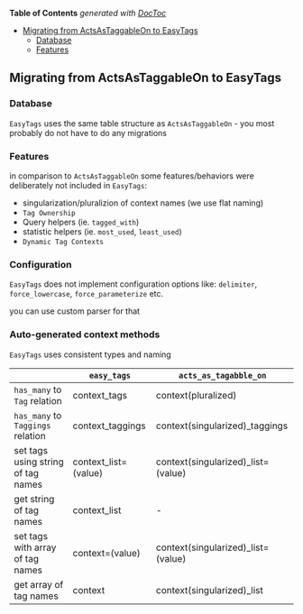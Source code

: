 <!-- START doctoc generated TOC please keep comment here to allow auto update -->
<!-- DON'T EDIT THIS SECTION, INSTEAD RE-RUN doctoc TO UPDATE -->
**Table of Contents**  *generated with [DocToc](https://github.com/thlorenz/doctoc)*

- [Migrating from ActsAsTaggableOn to EasyTags](#migrating-from-actsastaggableon-to-easytags)
  - [Database](#database)
  - [Features](#features)

<!-- END doctoc generated TOC please keep comment here to allow auto update -->

## Migrating from ActsAsTaggableOn to EasyTags

 ### Database
 `EasyTags` uses the same table structure as `ActsAsTaggableOn` - you most probably do not have to do any migrations

 ### Features
 in comparison to `ActsAsTaggableOn` some features/behaviors were deliberately not included in `EasyTags`:
 - singularization/pluralizion of context names (we use flat naming)
 - `Tag Ownership`
 - Query helpers (ie. `tagged_with`)
 - statistic helpers (ie. `most_used`, `least_used`)
 - `Dynamic Tag Contexts`

 ### Configuration
 `EasyTags` does not implement configuration options like:
 `delimiter`, `force_lowercase`, `force_parameterize` etc.

 you can use custom parser for that

 ### Auto-generated context methods
`EasyTags` uses consistent types and naming

|                                    | `easy_tags`          | `acts_as_tagabble_on` |
|------------------------------------|----------------------|-----------------------|
| `has_many` to `Tag` relation       | context_tags         | context(pluralized)               |
| `has_many` to `Taggings` relation  | context_taggings     | context(singularized)_taggings      |
| set tags using string of tag names | context_list=(value) | context(singularized)_list=(value)  |
| get string of tag names            | context_list         | -                     |
| set tags with array of tag names   | context=(value)      | context(singularized)_list=(value)  |
| get array of tag names             | context              | context(singularized)_list                    |

